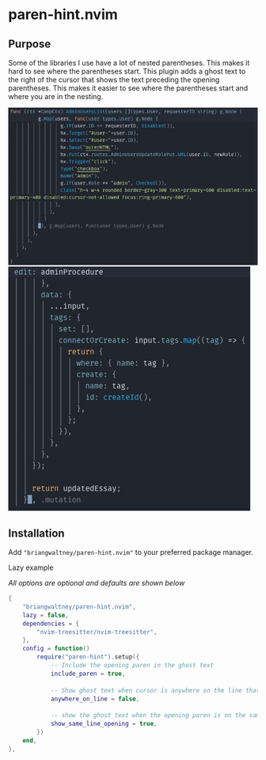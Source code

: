 # paren-hint.nvim

## Purpose

Some of the libraries I use have a lot of nested parentheses. This makes it hard to see where the parentheses start. This plugin adds a ghost text to the right of the cursor that shows the text preceding the opening parentheses. This makes it easier to see where the parentheses start and where you are in the nesting.

![Example of Go code showing the ghost text](./goSS.jpg)
![Example of js code showing the ghost text](./jsSS.jpg)

## Installation

Add `"briangwaltney/paren-hint.nvim"` to your preferred package manager.

Lazy example

_All options are optional and defaults are shown below_

```lua
{
    "briangwaltney/paren-hint.nvim",
    lazy = false,
    dependencies = {
        "nvim-treesitter/nvim-treesitter",
    },
    config = function()
        require("paren-hint").setup({
            -- Include the opening paren in the ghost text
            include_paren = true,

            -- Show ghost text when cursor is anywhere on the line that includes the close paren rather just when the cursor is on the close paren
            anywhere_on_line = false,

            -- show the ghost text when the opening paren is on the same line as the close paren
            show_same_line_opening = true,
        })
    end,
},
```
